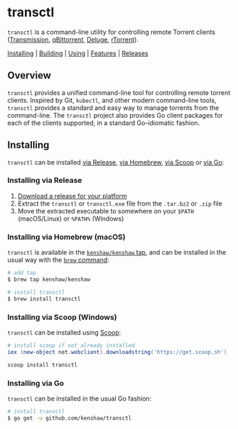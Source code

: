 # transctl

`transctl` is a command-line utility for controlling remote Torrent clients
([Transmission][transmission], [qBittorrent][qbittorrent], [Deluge][deluge],
[rTorrent][rtorrent]).

[Installing][] | [Building][] | [Using][] | [Features][] | [Releases][]

[Installing]: #installing (Installing)
[Building]: #building (Building)
[Using]: #using (Using)
[Features]: #features-and-compatibility (Features and Compatibility)
[Releases]: https://github.com/kenshaw/transctl/releases (Releases)

## Overview

`transctl` provides a unified command-line tool for controlling remote torrent
clients.  Inspired by Git, `kubectl`, and other modern command-line tools,
`transctl` provides a standard and easy way to manage torrents from the
command-line.  The `transctl` project also provides Go client packages for each
of the clients supported, in a standard Go-idiomatic fashion.

## Installing

`transctl` can be installed [via Release][], [via Homebrew][], [via Scoop][] or [via Go][]:

[via Release]: #installing-via-release
[via Homebrew]: #installing-via-homebrew-macos
[via Scoop]: #installing-via-scoop-windows
[via Go]: #installing-via-go

### Installing via Release

1. [Download a release for your platform][Releases]
2. Extract the `transctl` or `transctl.exe` file from the `.tar.bz2` or `.zip` file
3. Move the extracted executable to somewhere on your `$PATH` (macOS/Linux) or
`%PATH%` (Windows)

### Installing via Homebrew (macOS)

`transctl` is available in the [`kenshaw/kenshaw` tap][kenshaw-tap], and can be installed in the
usual way with the [`brew` command][homebrew]:

```sh
# add tap
$ brew tap kenshaw/kenshaw

# install transctl
$ brew install transctl
```

### Installing via Scoop (Windows)

`transctl` can be installed using [Scoop](https://scoop.sh):

```powershell
# install scoop if not already installed
iex (new-object net.webclient).downloadstring('https://get.scoop.sh')

scoop install transctl
```

### Installing via Go

`transctl` can be installed in the usual Go fashion:

```sh
# install transctl
$ go get -u github.com/kenshaw/transctl
```

[deluge]: https://www.deluge-torrent.org/
[homebrew]: https://brew.sh/
[kenshaw-tap]: https://github.com/kenshaw/homebrew-kenshaw
[qbittorrent]: https://www.qbittorrent.org/
[rtorrent]: https://rakshasa.github.io/rtorrent/
[transmission]: https://transmissionbt.com/
